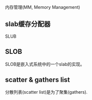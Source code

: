内存管理(MM, Memory Management)




slab缓存分配器
------------







SLUB



SLOB
-----


SLOB是嵌入式系统中的一个slab的实现。




scatter & gathers list
----------------------

分散列表(scatter list)是为了聚集(gathers).


